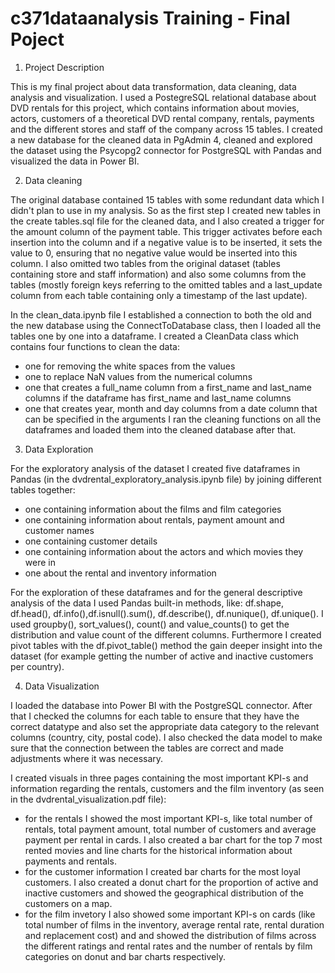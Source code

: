 # c371dataanalysis Training - Final Poject

1. Project Description

This is my final project about data transformation, data cleaning, data analysis and visualization. I used a PostegreSQL relational database about DVD rentals for this project, which contains information about movies, actors, customers of a theoretical DVD rental company, rentals, payments and the different stores and staff of the company across 15 tables. I created a new database for the cleaned data in PgAdmin 4, cleaned and explored the dataset using the Psycopg2 connector for PostgreSQL with Pandas and visualized the data in Power BI.


2. Data cleaning

The original database contained 15 tables with some redundant data which I didn't plan to use in my analysis. So as the first step I created new tables in the create tables.sql file for the cleaned data, and I also created a trigger for the amount column of the payment table. This trigger activates before each insertion into the column and if a negative value is to be inserted, it sets the value to 0, ensuring that no negative value would be inserted into this column. I also omitted two tables from the original dataset (tables containing store and staff information) and also some columns from the tables (mostly foreign keys referring to the omitted tables and a last_update column from each table containing only a timestamp of the last update).

In the clean_data.ipynb file I established a connection to both the old and the new database using the ConnectToDatabase class, then I loaded all the tables one by one into a dataframe. I created a CleanData class which contains four functions to clean the data:
- one for removing the white spaces from the values
- one to replace NaN values from the numerical columns
- one that creates a full_name column from a first_name and last_name columns if the dataframe has first_name and last_name columns
- one that creates year, month and day columns from a date column that can be specified in the arguments
I ran the cleaning functions on all the dataframes and loaded them into the cleaned database after that.


3. Data Exploration

For the exploratory analysis of the dataset I created five dataframes in Pandas (in the dvdrental_exploratory_analysis.ipynb file) by joining different tables together: 
-	one containing information about the films and film categories
-	one containing information about rentals, payment amount and customer names
-	one containing customer details
-	one containing information about the actors and which movies they were in
-	one about the rental and inventory information

For the exploration of these dataframes and for the general descriptive analysis of the data I used Pandas built-in methods, like: df.shape, df.head(), df.info(),df.isnull().sum(), df.describe(), df.nunique(), df.unique(). I used groupby(), sort_values(), count() and value_counts() to get the distribution and value count of the different columns. Furthermore I created pivot tables with the df.pivot_table()
 method the gain deeper insight into the dataset (for example getting the number of active and inactive customers per country).
 

4. Data Visualization

I loaded the database into Power BI with the PostgreSQL connector. After that I checked the columns for each table to ensure that they have the correct datatype and also set the appropriate data category to the relevant columns (country, city, postal code). I also checked the data model to make sure that the connection between the tables are correct and made adjustments where it was necessary.

I created visuals in three pages containing the most important KPI-s and information regarding the rentals, customers and the film inventory (as seen in the dvdrental_visualization.pdf file):
- for the rentals I showed the most important KPI-s, like total number of rentals, total payment amount, total number of customers and average payment per rental in cards. I also created a bar chart for the top 7 most rented movies and line charts for the historical information about payments and rentals.
- for the customer information I created bar charts for the most loyal customers. I also created a donut chart for the proportion of active and inactive customers and showed the geographical distribution of the customers on a map.
- for the film invetory I also showed some important KPI-s on cards (like total number of films in the inventory, average rental rate, rental duration and replacement cost) and and showed the distribution of films across the different ratings and rental rates and the number of rentals by film categories on donut and bar charts respectively.
